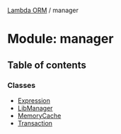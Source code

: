 [Lambda ORM](../README.md) / manager

# Module: manager

## Table of contents

### Classes

- [Expression](../classes/manager.Expression.md)
- [LibManager](../classes/manager.LibManager.md)
- [MemoryCache](../classes/manager.MemoryCache.md)
- [Transaction](../classes/manager.Transaction.md)
